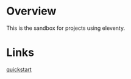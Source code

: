 # Overview

This is the sandbox for projects using eleventy.

# Links

[quickstart](https://www.11ty.dev/)